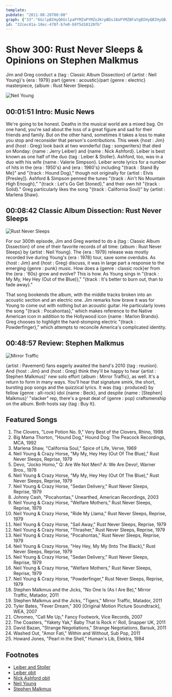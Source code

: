 ```yaml
---
template: 
pubdate: "2011-08-26T00:00"
graph: {"33":"6GclpBIHyQ6GclpaPYMZaPYMZo2KrpBDsJ8aPYMZBFaYgBIHyQBIHyQBJYuQBIHyQsLXJ77svvwBIHyQBIHyQKauGNBFaYgs0Tlv","EI":"","29L":"hvBzBt0FUX97qipX6cfd97qipBHm1GCksCCSV71vSV71vwUkbcSV71voDlZk9MGtloDlZkGZGW4oDlZk97qipoDlZkGZGW4gH9ZhCksCCGZGW4"}
id: "32cec41a-18ec-470f-b7e0-b9f5d10120fb"
---
```






# Show 300: Rust Never Sleeps & Opinions on Stephen Malkmus

Jim and Greg conduct a {tag : Classic Album Dissection} of {artist : Neil Young}'s {era : 1979} part {genre : acoustic}/part {genre : electric} masterpiece, {album : Rust Never Sleeps}.

![Neil Young](https://static.soundopinions.org/images/2011/rustneversleeps2.jpg)



## 00:01:51 Intro: Music News

We're going to be honest. Deaths in the musical world are a mixed bag. On one hand, you're sad about the loss of a great figure and sad for their friends and family. But on the other hand, sometimes it takes a loss to make you stop and reconsider that person's contributions. This week {host : Jim} and {host : Greg} look back at two wonderful {tag : songwriters} that died on Monday: {name : Jerry Leiber} and {name : Nick Ashford}. Leiber is best known as one half of the duo {tag : Leiber & Stoller}. Ashford, too, was in a duo with his wife {name : Valerie Simpson}. Leiber wrote lyrics for a number of hits in the {era : 1950's} and {era : 1960's} including "{track : Stand By Me}" and "{track : Hound Dog}," though not originally for {artist : Elvis [Presley]}. Ashford & Simpson penned the tunes "{track : Ain't No Mountain High Enough}," "{track : Let's Go Get Stoned}," and their own hit "{track : Solid}." Greg particularly likes the song "{track : California Soul}" by {artist : Marlena Shaw}.



## 00:08:42 Classic Album Dissection: Rust Never Sleeps

![Rust Never Sleeps](https://static.soundopinions.org/assets/300/EI0.jpg)

For our 300th episode, Jim and Greg wanted to do a {tag : Classic Album Dissection} of one of their favorite records of all time: {album : Rust Never Sleeps} by {artist : Neil Young}. The {era : 1979} release was mostly recorded live during Young's {era : 1978} tour, save some overdubs. As {host : Jim} and {host : Greg} discuss, it was in large part a response to the emerging {genre : punk} music. How does a {genre : classic rock}er from the {era : '60s} grow and evolve? This is how. As Young sings in "{track : My My, Hey Hey (Out of the Blue)}," "{track : It's better to burn out, than to fade away}."

That song bookends the album, with the middle tracks broken into an acoustic section and an electric one. Jim remarks how brave it was for Young to come out with nothing but an acoustic guitar. He particularly loves the song "{track : Pocahontas}," which makes reference to the Native American icon in addition to the Hollywood icon {name : Marlon Brando}. Greg chooses to highlight the hard-stomping electric "{track : Powderfinger}," which attempts to reconcile America's complicated identity.



## 00:48:57 Review: Stephen Malkmus

![Mirror Traffic](https://static.soundopinions.org/assets/300/29L0.jpg)

{artist : Pavement} fans eagerly awaited the band's 2010 {tag : reunion}. And {host : Jim} and {host : Greg} think they'll be happy to hear {artist : Stephen Malkmus}' new solo effort {album : Mirror Traffic}, as well. It's a return to form in many ways. You'll hear that signature smirk, the short, bursting pop songs and the quizzical lyrics. It was {tag : produced} by fellow {genre : alt-rock} idol {name : Beck}, and despite {name : [Stephen] Malkmus}' "slacker" rep, there's a great deal of {genre : pop} craftsmenship on the album. Both hosts say {tag : Buy It}.



## Featured Songs

1. The Clovers, "Love Potion No. 9," Very Best of the Clovers, Rhino, 1998
2. Big Mama Thorton, "Hound Dog," Hound Dog: The Peacock Recordings, MCA, 1992
3. Marlena Shaw, "California Soul," Spice of Life, Verve, 1969
4. Neil Young & Crazy Horse, "My My, Hey Hey (Out Of The Blue)," Rust Never Sleeps, Reprise, 1979
5. Devo, "Jocko Homo," Q: Are We Not Men? A: We Are Devo!, Warner Bros., 1978
6. Neil Young & Crazy Horse, "My My, Hey Hey (Out Of The Blue)," Rust Never Sleeps, Reprise, 1979
7. Neil Young & Crazy Horse, "Sedan Delivery," Rust Never Sleeps, Reprise, 1979
8. Johnny Cash, "Pocahontas," Unearthed, American Recordings, 2003
9. Neil Young & Crazy Horse, "Welfare Mothers," Rust Never Sleeps, Reprise, 1979
10. Neil Young & Crazy Horse, "Ride My Llama," Rust Never Sleeps, Reprise, 1979
11. Neil Young & Crazy Horse, "Sail Away," Rust Never Sleeps, Reprise, 1979
12. Neil Young & Crazy Horse, "Thrasher," Rust Never Sleeps, Reprise, 1979
13. Neil Young & Crazy Horse, "Pocahontas," Rust Never Sleeps, Reprise, 1979
14. Neil Young & Crazy Horse, "Hey Hey, My My (Into The Black)," Rust Never Sleeps, Reprise, 1979
15. Neil Young & Crazy Horse, "Sedan Delivery," Rust Never Sleeps, Reprise, 1979
16. Neil Young & Crazy Horse, "Welfare Mothers," Rust Never Sleeps, Reprise, 1979
17. Neil Young & Crazy Horse, "Powderfinger," Rust Never Sleeps, Reprise, 1979
18. Stephen Malkmus and the Jicks, "No One Is (As I Are Be)," Mirror Traffic, Matador, 2011
19. Stephen Malkmus and the Jicks, "Tigers," Mirror Traffic, Matador, 2011
20. Tyler Bates, "Fever Dream," 300 [Original Motion Picture Soundtrack], WEA, 2007
21. Chromeo, "Call Me Up," Fancy Footwork, Vice Records, 2007
22. The Coasters, "Yakety Yak," Baby That Is Rock n' Roll, Snapper UK, 2011
23. David Bazan, "Strange Negotiations," Strange Negotiations, Barsuk, 2011
24. Washed Out, "Amor Fati," Within and Without, Sub Pop, 2011
25. Howard Jones, "Pearl in the Shell," Human's Lib, Elektra, 1984



## Footnotes

- [Leiber and Stoller](http://www.leiberstoller.com/)
- [Leiber obit](http://www.rollingstone.com/music/news/source-songwriter-jerry-leiber-dies-at-78-20110822)
- [Nick Ashford obit](http://www.nytimes.com/2011/08/23/arts/music/nick-ashford-of-motown-writing-duo-dies-at-70.html)
- [Neil Young](http://www.neilyoung.com/index2.html)
- [Stephen Malkmus](http://stephenmalkmus.com/)